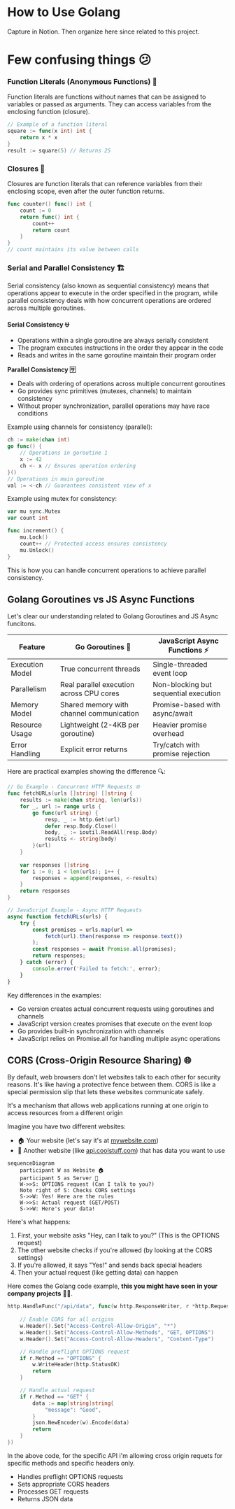 # How to Use Golang

Capture in Notion. Then organize here since related to this project. 

# Few confusing things 😕

### Function Literals (Anonymous Functions) 🚯

Function literals are functions without names that can be assigned to variables or passed as arguments. They can access variables from the enclosing function (closure).

```go
// Example of a function literal
square := func(x int) int {
    return x * x
}
result := square(5) // Returns 25
```

### Closures 🔐

Closures are function literals that can reference variables from their enclosing scope, even after the outer function returns.

```go
func counter() func() int {
    count := 0
    return func() int {
        count++
        return count
    }
}
// count maintains its value between calls
```

### Serial and Parallel Consistency 🏗️

Serial consistency (also known as sequential consistency) means that operations appear to execute in the order specified in the program, while parallel consistency deals with how concurrent operations are ordered across multiple goroutines.

**Serial Consistency ⛎**

- Operations within a single goroutine are always serially consistent
- The program executes instructions in the order they appear in the code
- Reads and writes in the same goroutine maintain their program order

**Parallel Consistency 🈂️**

- Deals with ordering of operations across multiple concurrent goroutines
- Go provides sync primitives (mutexes, channels) to maintain consistency
- Without proper synchronization, parallel operations may have race conditions

Example using channels for consistency (parallel):

```go
ch := make(chan int)
go func() {
    // Operations in goroutine 1
    x := 42
    ch <- x // Ensures operation ordering
}()
// Operations in main goroutine
val := <-ch // Guarantees consistent view of x
```

Example using mutex for consistency:

```go
var mu sync.Mutex
var count int

func increment() {
    mu.Lock()
    count++ // Protected access ensures consistency
    mu.Unlock()
}
```

This is how you can handle concurrent operations to achieve parallel consistency. 

## Golang Goroutines vs JS Async Functions

Let's clear our understanding related to Golang Goroutines and JS Async funcitons.

| **Feature** | **Go Goroutines 🚀** | **JavaScript Async Functions ⚡** |
| --- | --- | --- |
| Execution Model | True concurrent threads | Single-threaded event loop |
| Parallelism | Real parallel execution across CPU cores | Non-blocking but sequential execution |
| Memory Model | Shared memory with channel communication | Promise-based with async/await |
| Resource Usage | Lightweight (2-4KB per goroutine) | Heavier promise overhead |
| Error Handling | Explicit error returns | Try/catch with promise rejection |

Here are practical examples showing the difference 🔍:

```go
// Go Example - Concurrent HTTP Requests 🌐
func fetchURLs(urls []string) []string {
    results := make(chan string, len(urls))
    for _, url := range urls {
        go func(url string) {
            resp, _ := http.Get(url)
            defer resp.Body.Close()
            body, _ := ioutil.ReadAll(resp.Body)
            results <- string(body)
        }(url)
    }
    
    var responses []string
    for i := 0; i < len(urls); i++ {
        responses = append(responses, <-results)
    }
    return responses
}
```

```jsx
// JavaScript Example - Async HTTP Requests
async function fetchURLs(urls) {
    try {
        const promises = urls.map(url => 
            fetch(url).then(response => response.text())
        );
        const responses = await Promise.all(promises);
        return responses;
    } catch (error) {
        console.error('Failed to fetch:', error);
    }
}
```

Key differences in the examples:

- Go version creates actual concurrent requests using goroutines and channels
- JavaScript version creates promises that execute on the event loop
- Go provides built-in synchronization with channels
- JavaScript relies on Promise.all for handling multiple async operations

## CORS (Cross-Origin Resource Sharing) 🌐

By default, web browsers don't let websites talk to each other for security reasons. It's like having a protective fence between them. CORS is like a special permission slip that lets these websites communicate safely.

It's a mechanism that allows web applications running at one origin to access resources from a different origin

Imagine you have two different websites:

- 🏠 Your website (let's say it's at [mywebsite.com](http://mywebsite.com))
- 🏢 Another website (like [api.coolstuff.com](http://api.coolstuff.com)) that has data you want to use

```mermaid
sequenceDiagram
    participant W as Website 🏠
    participant S as Server 🏢
    W->>S: OPTIONS request (Can I talk to you?)
    Note right of S: Checks CORS settings
    S->>W: Yes! Here are the rules
    W->>S: Actual request (GET/POST)
    S->>W: Here's your data!
```

Here's what happens:

1. First, your website asks "Hey, can I talk to you?" (This is the OPTIONS request)
2. The other website checks if you're allowed (by looking at the CORS settings)
3. If you're allowed, it says "Yes!" and sends back special headers
4. Then your actual request (like getting data) can happen

Here comes the Golang code example, **this you might have seen in your company projects** 🧑‍🎤.

```go
http.HandleFunc("/api/data", func(w http.ResponseWriter, r *http.Request) {
    
    // Enable CORS for all origins
    w.Header().Set("Access-Control-Allow-Origin", "*")
    w.Header().Set("Access-Control-Allow-Methods", "GET, OPTIONS")
    w.Header().Set("Access-Control-Allow-Headers", "Content-Type")

    // Handle preflight OPTIONS request
    if r.Method == "OPTIONS" {
        w.WriteHeader(http.StatusOK)
        return
    }

    // Handle actual request
    if r.Method == "GET" {
        data := map[string]string{
            "message": "Good",
        }
        json.NewEncoder(w).Encode(data)
        return
    }
})
```

In the above code, for the specific API i'm allowing cross origin requets for specific methods and specific headers only.

- Handles preflight OPTIONS requests
- Sets appropriate CORS headers
- Processes GET requests
- Returns JSON data

